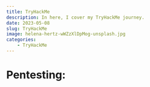 ```yaml
---
title: TryHackMe
description: In here, I cover my TryHackMe journey.
date: 2023-05-08
slug: TryHackMe
image: helena-hertz-wWZzXlDpMog-unsplash.jpg
categories:
    - TryHackMe
---
```

# Pentesting:
